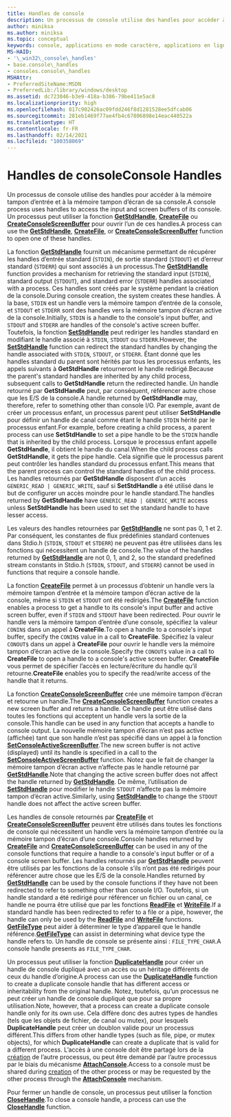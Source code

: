```yaml
---
title: Handles de console
description: Un processus de console utilise des handles pour accéder à la mémoire tampon d’entrée et à la mémoire tampon d’écran de sa console, notamment des fonctions GetStdHandle, CreateFile et CreateConsoleScreenBuffer.
author: miniksa
ms.author: miniksa
ms.topic: conceptual
keywords: console, applications en mode caractère, applications en ligne de commande, applications de terminal, API console
MS-HAID:
- '\_win32\_console\_handles'
- base.console\_handles
- consoles.console\_handles
MSHAttr:
- PreferredSiteName:MSDN
- PreferredLib:/library/windows/desktop
ms.assetid: dc723046-b3e9-418a-b386-79be411e5ac8
ms.localizationpriority: high
ms.openlocfilehash: 817c902426ac09fdd246f8d1281528ee5dfcab06
ms.sourcegitcommit: 281eb1469f77ae4fb4c67806898e14eac440522a
ms.translationtype: HT
ms.contentlocale: fr-FR
ms.lasthandoff: 02/14/2021
ms.locfileid: "100358069"
---
```

# <a name="console-handles"></a><span data-ttu-id="77232-104">Handles de console</span><span class="sxs-lookup"><span data-stu-id="77232-104">Console Handles</span></span>

<span data-ttu-id="77232-105">Un processus de console utilise des handles pour accéder à la mémoire tampon d’entrée et à la mémoire tampon d’écran de sa console.</span><span class="sxs-lookup"><span data-stu-id="77232-105">A console process uses handles to access the input and screen buffers of its console.</span></span> <span data-ttu-id="77232-106">Un processus peut utiliser la fonction [**GetStdHandle**](getstdhandle.md), [**CreateFile**](/windows/win32/api/fileapi/nf-fileapi-createfilea) ou [**CreateConsoleScreenBuffer**](createconsolescreenbuffer.md) pour ouvrir l’un de ces handles.</span><span class="sxs-lookup"><span data-stu-id="77232-106">A process can use the [**GetStdHandle**](getstdhandle.md), [**CreateFile**](/windows/win32/api/fileapi/nf-fileapi-createfilea), or [**CreateConsoleScreenBuffer**](createconsolescreenbuffer.md) function to open one of these handles.</span></span>

<span data-ttu-id="77232-107">La fonction [**GetStdHandle**](getstdhandle.md) fournit un mécanisme permettant de récupérer les handles d’entrée standard (`STDIN`), de sortie standard (`STDOUT`) et d’erreur standard (`STDERR`) qui sont associés à un processus.</span><span class="sxs-lookup"><span data-stu-id="77232-107">The [**GetStdHandle**](getstdhandle.md) function provides a mechanism for retrieving the standard input (`STDIN`), standard output (`STDOUT`), and standard error (`STDERR`) handles associated with a process.</span></span> <span data-ttu-id="77232-108">Ces handles sont créés par le système pendant la création de la console.</span><span class="sxs-lookup"><span data-stu-id="77232-108">During console creation, the system creates these handles.</span></span> <span data-ttu-id="77232-109">À la base, `STDIN` est un handle vers la mémoire tampon d’entrée de la console, et `STDOUT` et `STDERR` sont des handles vers la mémoire tampon d’écran active de la console.</span><span class="sxs-lookup"><span data-stu-id="77232-109">Initially, `STDIN` is a handle to the console's input buffer, and `STDOUT` and `STDERR` are handles of the console's active screen buffer.</span></span> <span data-ttu-id="77232-110">Toutefois, la fonction [**SetStdHandle**](setstdhandle.md) peut rediriger les handles standard en modifiant le handle associé à `STDIN`, `STDOUT` ou `STDERR`.</span><span class="sxs-lookup"><span data-stu-id="77232-110">However, the [**SetStdHandle**](setstdhandle.md) function can redirect the standard handles by changing the handle associated with `STDIN`, `STDOUT`, or `STDERR`.</span></span> <span data-ttu-id="77232-111">Étant donné que les handles standard du parent sont hérités par tous les processus enfants, les appels suivants à **GetStdHandle** retourneront le handle redirigé.</span><span class="sxs-lookup"><span data-stu-id="77232-111">Because the parent's standard handles are inherited by any child process, subsequent calls to **GetStdHandle** return the redirected handle.</span></span> <span data-ttu-id="77232-112">Un handle retourné par **GetStdHandle** peut, par conséquent, référencer autre chose que les E/S de la console.</span><span class="sxs-lookup"><span data-stu-id="77232-112">A handle returned by **GetStdHandle** may, therefore, refer to something other than console I/O.</span></span> <span data-ttu-id="77232-113">Par exemple, avant de créer un processus enfant, un processus parent peut utiliser **SetStdHandle** pour définir un handle de canal comme étant le handle `STDIN` hérité par le processus enfant.</span><span class="sxs-lookup"><span data-stu-id="77232-113">For example, before creating a child process, a parent process can use **SetStdHandle** to set a pipe handle to be the `STDIN` handle that is inherited by the child process.</span></span> <span data-ttu-id="77232-114">Lorsque le processus enfant appelle **GetStdHandle**, il obtient le handle du canal.</span><span class="sxs-lookup"><span data-stu-id="77232-114">When the child process calls **GetStdHandle**, it gets the pipe handle.</span></span> <span data-ttu-id="77232-115">Cela signifie que le processus parent peut contrôler les handles standard du processus enfant.</span><span class="sxs-lookup"><span data-stu-id="77232-115">This means that the parent process can control the standard handles of the child process.</span></span> <span data-ttu-id="77232-116">Les handles retournés par **GetStdHandle** disposent d’un accès `GENERIC_READ | GENERIC_WRITE`, sauf si **SetStdHandle** a été utilisé dans le but de configurer un accès moindre pour le handle standard.</span><span class="sxs-lookup"><span data-stu-id="77232-116">The handles returned by **GetStdHandle** have `GENERIC_READ | GENERIC_WRITE` access unless **SetStdHandle** has been used to set the standard handle to have lesser access.</span></span>

<span data-ttu-id="77232-117">Les valeurs des handles retournées par [**GetStdHandle**](getstdhandle.md) ne sont pas 0, 1 et 2. Par conséquent, les constantes de flux prédéfinies standard contenues dans Stdio.h (`STDIN`, `STDOUT` et `STDERR`) ne peuvent pas être utilisées dans les fonctions qui nécessitent un handle de console.</span><span class="sxs-lookup"><span data-stu-id="77232-117">The value of the handles returned by [**GetStdHandle**](getstdhandle.md) are not 0, 1, and 2, so the standard predefined stream constants in Stdio.h (`STDIN`, `STDOUT`, and `STDERR`) cannot be used in functions that require a console handle.</span></span>

<span data-ttu-id="77232-118">La fonction [**CreateFile**](/windows/win32/api/fileapi/nf-fileapi-createfilea) permet à un processus d’obtenir un handle vers la mémoire tampon d’entrée et la mémoire tampon d’écran active de la console, même si `STDIN` et `STDOUT` ont été redirigés.</span><span class="sxs-lookup"><span data-stu-id="77232-118">The [**CreateFile**](/windows/win32/api/fileapi/nf-fileapi-createfilea) function enables a process to get a handle to its console's input buffer and active screen buffer, even if `STDIN` and `STDOUT` have been redirected.</span></span> <span data-ttu-id="77232-119">Pour ouvrir le handle vers la mémoire tampon d’entrée d’une console, spécifiez la valeur `CONIN$` dans un appel à **CreateFile**.</span><span class="sxs-lookup"><span data-stu-id="77232-119">To open a handle to a console's input buffer, specify the `CONIN$` value in a call to **CreateFile**.</span></span> <span data-ttu-id="77232-120">Spécifiez la valeur `CONOUT$` dans un appel à **CreateFile** pour ouvrir le handle vers la mémoire tampon d’écran active de la console.</span><span class="sxs-lookup"><span data-stu-id="77232-120">Specify the `CONOUT$` value in a call to **CreateFile** to open a handle to a console's active screen buffer.</span></span> <span data-ttu-id="77232-121">**CreateFile** vous permet de spécifier l’accès en lecture/écriture du handle qu’il retourne.</span><span class="sxs-lookup"><span data-stu-id="77232-121">**CreateFile** enables you to specify the read/write access of the handle that it returns.</span></span>

<span data-ttu-id="77232-122">La fonction [**CreateConsoleScreenBuffer**](createconsolescreenbuffer.md) crée une mémoire tampon d’écran et retourne un handle.</span><span class="sxs-lookup"><span data-stu-id="77232-122">The [**CreateConsoleScreenBuffer**](createconsolescreenbuffer.md) function creates a new screen buffer and returns a handle.</span></span> <span data-ttu-id="77232-123">Ce handle peut être utilisé dans toutes les fonctions qui acceptent un handle vers la sortie de la console.</span><span class="sxs-lookup"><span data-stu-id="77232-123">This handle can be used in any function that accepts a handle to console output.</span></span> <span data-ttu-id="77232-124">La nouvelle mémoire tampon d’écran n’est pas active (affichée) tant que son handle n’est pas spécifié dans un appel à la fonction [**SetConsoleActiveScreenBuffer**](setconsoleactivescreenbuffer.md).</span><span class="sxs-lookup"><span data-stu-id="77232-124">The new screen buffer is not active (displayed) until its handle is specified in a call to the [**SetConsoleActiveScreenBuffer**](setconsoleactivescreenbuffer.md) function.</span></span> <span data-ttu-id="77232-125">Notez que le fait de changer la mémoire tampon d’écran active n’affecte pas le handle retourné par [**GetStdHandle**](getstdhandle.md).</span><span class="sxs-lookup"><span data-stu-id="77232-125">Note that changing the active screen buffer does not affect the handle returned by [**GetStdHandle**](getstdhandle.md).</span></span> <span data-ttu-id="77232-126">De même, l’utilisation de [**SetStdHandle**](setstdhandle.md) pour modifier le handle `STDOUT` n’affecte pas la mémoire tampon d’écran active.</span><span class="sxs-lookup"><span data-stu-id="77232-126">Similarly, using [**SetStdHandle**](setstdhandle.md) to change the `STDOUT` handle does not affect the active screen buffer.</span></span>

<span data-ttu-id="77232-127">Les handles de console retournés par [**CreateFile**](/windows/win32/api/fileapi/nf-fileapi-createfilea) et [**CreateConsoleScreenBuffer**](createconsolescreenbuffer.md) peuvent être utilisés dans toutes les fonctions de console qui nécessitent un handle vers la mémoire tampon d’entrée ou la mémoire tampon d’écran d’une console.</span><span class="sxs-lookup"><span data-stu-id="77232-127">Console handles returned by [**CreateFile**](/windows/win32/api/fileapi/nf-fileapi-createfilea) and [**CreateConsoleScreenBuffer**](createconsolescreenbuffer.md) can be used in any of the console functions that require a handle to a console's input buffer or of a console screen buffer.</span></span> <span data-ttu-id="77232-128">Les handles retournés par [**GetStdHandle**](getstdhandle.md) peuvent être utilisés par les fonctions de la console s’ils n’ont pas été redirigés pour référencer autre chose que les E/S de la console.</span><span class="sxs-lookup"><span data-stu-id="77232-128">Handles returned by [**GetStdHandle**](getstdhandle.md) can be used by the console functions if they have not been redirected to refer to something other than console I/O.</span></span> <span data-ttu-id="77232-129">Toutefois, si un handle standard a été redirigé pour référencer un fichier ou un canal, ce handle ne pourra être utilisé que par les fonctions [**ReadFile**](/windows/win32/api/fileapi/nf-fileapi-readfile) et [**WriteFile**](/windows/win32/api/fileapi/nf-fileapi-writefile).</span><span class="sxs-lookup"><span data-stu-id="77232-129">If a standard handle has been redirected to refer to a file or a pipe, however, the handle can only be used by the [**ReadFile**](/windows/win32/api/fileapi/nf-fileapi-readfile) and [**WriteFile**](/windows/win32/api/fileapi/nf-fileapi-writefile) functions.</span></span> <span data-ttu-id="77232-130">[**GetFileType**](/windows/win32/api/fileapi/nf-fileapi-getfiletype) peut aider à déterminer le type d’appareil que le handle référence.</span><span class="sxs-lookup"><span data-stu-id="77232-130">[**GetFileType**](/windows/win32/api/fileapi/nf-fileapi-getfiletype) can assist in determining what device type the handle refers to.</span></span> <span data-ttu-id="77232-131">Un handle de console se présente ainsi : `FILE_TYPE_CHAR`.</span><span class="sxs-lookup"><span data-stu-id="77232-131">A console handle presents as `FILE_TYPE_CHAR`.</span></span>

<span data-ttu-id="77232-132">Un processus peut utiliser la fonction [**DuplicateHandle**](/windows/win32/api/handleapi/nf-handleapi-duplicatehandle) pour créer un handle de console dupliqué avec un accès ou un héritage différents de ceux du handle d’origine.</span><span class="sxs-lookup"><span data-stu-id="77232-132">A process can use the [**DuplicateHandle**](/windows/win32/api/handleapi/nf-handleapi-duplicatehandle) function to create a duplicate console handle that has different access or inheritability from the original handle.</span></span> <span data-ttu-id="77232-133">Notez, toutefois, qu’un processus ne peut créer un handle de console dupliqué que pour sa propre utilisation.</span><span class="sxs-lookup"><span data-stu-id="77232-133">Note, however, that a process can create a duplicate console handle only for its own use.</span></span> <span data-ttu-id="77232-134">Cela diffère donc des autres types de handles (tels que les objets de fichier, de canal ou mutex), pour lesquels **DuplicateHandle** peut créer un doublon valide pour un processus différent.</span><span class="sxs-lookup"><span data-stu-id="77232-134">This differs from other handle types (such as file, pipe, or mutex objects), for which **DuplicateHandle** can create a duplicate that is valid for a different process.</span></span>
<span data-ttu-id="77232-135">L’accès à une console doit être partagé lors de la [création](creation-of-a-console.md) de l’autre processus, ou peut être demandé par l’autre processus par le biais du mécanisme [**AttachConsole**](attachconsole.md).</span><span class="sxs-lookup"><span data-stu-id="77232-135">Access to a console must be shared during [creation](creation-of-a-console.md) of the other process or may be requested by the other process through the [**AttachConsole**](attachconsole.md) mechanism.</span></span>

<span data-ttu-id="77232-136">Pour fermer un handle de console, un processus peut utiliser la fonction [**CloseHandle**](/windows/win32/api/handleapi/nf-handleapi-closehandle).</span><span class="sxs-lookup"><span data-stu-id="77232-136">To close a console handle, a process can use the [**CloseHandle**](/windows/win32/api/handleapi/nf-handleapi-closehandle) function.</span></span>